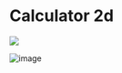 # Calculator 2d

![](https://img.shields.io/badge/C%23-239120?style=for-the-badge&logo=c-sharp&logoColor=white)

![image](https://github.com/user-attachments/assets/0574ce1e-717b-4ea9-aad0-f08df83918de)
